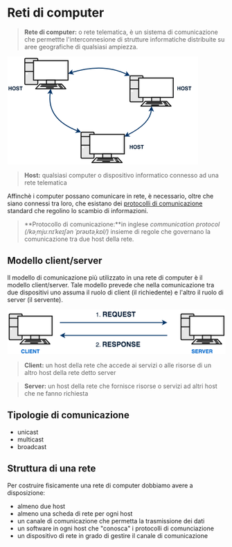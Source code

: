 # Reti di computer

> **Rete di computer:** o rete telematica, è un sistema di comunicazione che permettte l'interconnesione di strutture informatiche distribuite su aree geografiche di qualsiasi ampiezza.



![reti001](images/reti001.png)

> **Host:** qualsiasi computer o dispositivo informatico connesso ad una rete telematica

Affinchè i computer possano comunicare in rete, è necessario, oltre che siano connessi tra loro, che esistano dei <u>protocolli di comunicazione</u> standard che regolino lo scambio di informazioni.

> **Protocollo di comunicazione:**in inglese *communication protocol (/kəˌmjuːnɪˈkeɪʃən ˈprəʊtəˌkɒl/)*  insieme di regole che governano la comunicazione tra due host della rete.

## Modello client/server

Il modello di comunicazione più utilizzato in una rete di computer è il modello client/server. Tale modello prevede che nella comunicazione tra due dispositivi uno assuma il ruolo di client (il richiedente) e l'altro il ruolo di server (il servente).

![reti005](images/reti005.png)

> **Client:** un host della rete che accede ai servizi o alle risorse di un altro host della rete detto server

> **Server:** un host della rete che fornisce risorse o servizi ad altri host che ne fanno richiesta

## Tipologie di comunicazione 

- unicast
- multicast
- broadcast

## Struttura di una rete

Per costruire fisicamente una rete di computer dobbiamo avere a disposizione:

- almeno due host
- almeno una scheda di rete per ogni host
- un canale di comunicazione che permetta la trasmissione dei dati
- un software in ogni host che "conosca" i protocolli di comunciazione
- un dispositivo di rete in grado di gestire il canale di comunicazione
